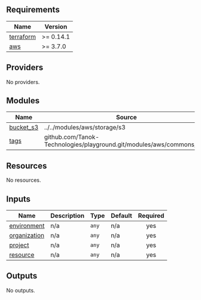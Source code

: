 <!-- BEGIN_TF_DOCS -->
## Requirements

| Name | Version |
|------|---------|
| <a name="requirement_terraform"></a> [terraform](#requirement\_terraform) | >= 0.14.1 |
| <a name="requirement_aws"></a> [aws](#requirement\_aws) | >= 3.7.0 |

## Providers

No providers.

## Modules

| Name | Source | Version |
|------|--------|---------|
| <a name="module_bucket_s3"></a> [bucket\_s3](#module\_bucket\_s3) | ../../modules/aws/storage/s3 |  |
| <a name="module_tags"></a> [tags](#module\_tags) | github.com/Tanok-Technologies/playground.git/modules/aws/commons/tags |  |

## Resources

No resources.

## Inputs

| Name | Description | Type | Default | Required |
|------|-------------|------|---------|:--------:|
| <a name="input_environment"></a> [environment](#input\_environment) | n/a | `any` | n/a | yes |
| <a name="input_organization"></a> [organization](#input\_organization) | n/a | `any` | n/a | yes |
| <a name="input_project"></a> [project](#input\_project) | n/a | `any` | n/a | yes |
| <a name="input_resource"></a> [resource](#input\_resource) | n/a | `any` | n/a | yes |

## Outputs

No outputs.
<!-- END_TF_DOCS -->

